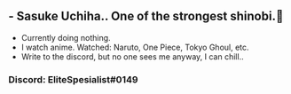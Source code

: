 ## - Sasuke Uchiha.. One of the strongest shinobi.🦅

- Currently doing nothing.
- I watch anime. Watched: Naruto, One Piece, Tokyo Ghoul, etc.
- Write to the discord, but no one sees me anyway, I can сhill..

### Discord: EliteSpesialist#0149
